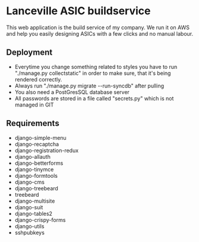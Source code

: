 # Lanceville ASIC buildservice
This web application is the build service of my company.
We run it on AWS and help you easily designing ASICs with a few clicks and no manual labour.

## Deployment
* Everytime you change something related to styles you have to run "./manage.py collectstatic" in order to make sure, that it's being rendered correctly.
* Always run "./manage.py migrate --run-syncdb" after pulling
* You also need a PostGresSQL database server
* All passwords are stored in a file called "secrets.py" which is not managed in GIT

## Requirements
* django-simple-menu
* django-recaptcha
* django-registration-redux
* django-allauth
* django-betterforms
* django-tinymce
* django-formtools
* django-cms
* django-treebeard
* treebeard
* django-multisite
* django-suit
* django-tables2
* django-crispy-forms
* django-utils
* sshpubkeys

